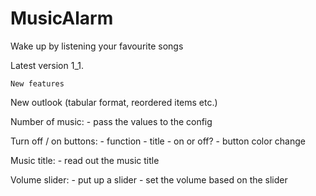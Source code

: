 # MusicAlarm
Wake up by listening your favourite songs

Latest version 1_1.
	
	New features
	
New outlook (tabular format, reordered items etc.)

Number of music:
	- pass the values to the config

Turn off / on buttons:
	- function
	- title - on or off?
	- button color change

Music title:
	- read out the music title


Volume slider:
	- put up a slider
	- set the volume based on the slider